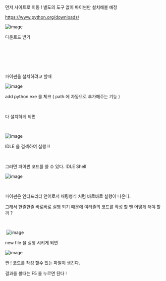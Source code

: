 먼저 사이트로 이동 ! 별도의 도구 없이 파이썬만 설치해볼 예정 

https://www.python.org/downloads/


 ![image](https://github.com/seongminHong1/Python/assets/137602339/47918d2a-5964-4810-a7b4-88b91a7d2017)


다운로드 받기 

​

​

​

파이썬을 설치하려고 할때 

![image](https://github.com/seongminHong1/Python/assets/137602339/de7af014-296b-4a0f-963e-06736d9a35d1)

add python.exe 를 체크  ( path 에 자동으로 추가해주는 기능 )

​

다 설치하게 되면 

​

![image](https://github.com/seongminHong1/Python/assets/137602339/5986c17a-ed59-409e-9160-425f17af7c03)

IDLE 을 검색하여 실행 !!

​

그러면 파이썬 코드를 쓸 수 있다.  IDLE Shell 

![image](https://github.com/seongminHong1/Python/assets/137602339/f3d5e358-d796-4363-a604-737621b732cf)

​

파이썬은 인터프리터 언어로서 채팅형식 처럼 바로바로 실행이 나온다. 

그래서 한줄한줄 바로바로 실행 되기 때문에 여러줄의 코드를 작성 할 땐 어떻게 해야 할까 ?

​

​
![image](https://github.com/seongminHong1/Python/assets/137602339/a09be603-9e17-49ef-9ab1-0538deaffa9c)


new file 을 실행 시키게 되면 

![image](https://github.com/seongminHong1/Python/assets/137602339/8989a11f-e749-411f-840d-3e3c47fd9fdb)

​짠 ! 코드를 작성 할수 있는 파일이 생긴다. 

결과를 볼때는 F5 를 누르면 된다 !




​
